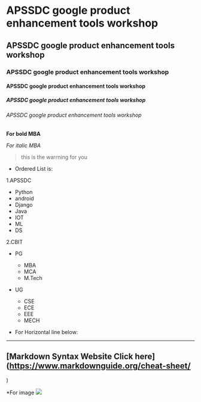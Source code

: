 # APSSDC google product enhancement tools workshop
## APSSDC google product enhancement tools workshop
### APSSDC google product enhancement tools workshop
#### APSSDC google product enhancement tools workshop
##### APSSDC google product enhancement tools workshop
###### APSSDC google product enhancement tools workshop
**For bold MBA**

*For italic MBA*
> this is the warrning for you

* Ordered List is:

1.APSSDC
   - Python
   - android
   - Django
   - Java
   - IOT
   - ML
   - DS
    
2.CBIT
   - PG
      - MBA
      - MCA
      - M.Tech
      
   - UG
      - CSE
      - ECE
      - EEE
      - MECH
* For Horizontal line below:

-------------------------------------------------------------------------------------------------
      
      
      

## [Markdown Syntax Website Click here](https://www.markdownguide.org/cheat-sheet/
 )
      
 *For image
 <img src="https://www.apssdc.in/home/images/apssdc_final.png" >  
